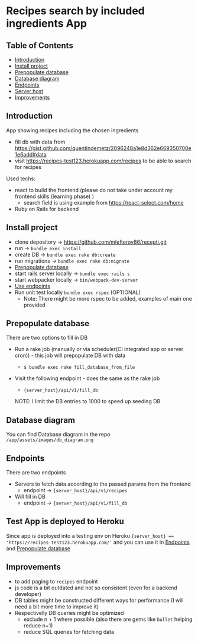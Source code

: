 # Recipes search by included ingredients App


## Table of Contents

* [Introduction](#introduction)
* [Install project](#install_project)
* [Prepopulate database](#fill_in_db)
* [Database diagram](#db_diagram)
* [Endpoints](#endpoints)
* [Server host](#server_host)
* [Improvements](#improvements)


<a name="introduction"></a>
## Introduction
App showing recipes including the chosen ingredients
- fill db with data from https://gist.github.com/quentindemetz/2096248a1e8d362e669350700e1e6add#data
- visit https://recipes-test123.herokuapp.com/recipes to be able to search for recipes

Used techs:
  - react to build the frontend (please do not take under account my frontend skills (learning phase) )
    - search field is using example from https://react-select.com/home
  - Ruby on Rails for backend

<a name="install_project"></a>
## Install project
* clone depository -> https://github.com/mlefterov86/recepti.git
* run -> `bundle exec install`
* create DB -> `bundle exec rake db:create` 
* run migrations -> `bundle exec rake db:migrate`
* [Prepopulate database](#fill_in_db)
* start rails server locally -> `bundle exec rails s`
* start webpacker locally -> `bin/webpack-dev-server`
* [Use endpoints](#endpoints)
* Run unit test locally `bundle exec rspec` (OPTIONAL)
  * Note: There might be more rspec to be added, examples of main one provided

<a name="fill_in_db"></a>
## Prepopulate database
There are two options to fill in DB
* Run a rake job (manually or via scheduler(CI integrated app or server cron)) - this job will prepopulate DB with data
  - `$ bundle exec rake fill_database_from_file`
* Visit the following endpoint - does the same as the rake job
  - `{server_host}/api/v1/fill_db`

  NOTE: I limit the DB entries to 1000 to speed up seeding DB

<a name="db_diagram"></a>
## Database diagram

You can find Database diagram in the repo `/app/assets/images/db_diagram.png`

<a name="endpoints"></a>
## Endpoints

There are two endpoints
* Servers to fetch data according to the passed params from the frontend
  - endpoint -> `{server_host}/api/v1/recipes`
* Will fill in DB
  - endpoint -> `{server_host}/api/v1/fill_db`


<a name="server_host"></a>
## Test App is deployed to Heroku 
Since app is deployed into a testing env on Heroku `{server_host} == 'https://recipes-test123.herokuapp.com/'` and you can use it in [Endpoints](#endpoints) and [Prepopulate database](#fill_in_db)

<a name="improvements"></a>
## Improvements
* to add paging to `recipes` endpoint
* js code is a bit outdated and not so consistent (even for a backend developer)
* DB tables might be constructed different ways for performance (I will need a bit more time to improve it)
* Respectivelly DB queries might be optimized
  * exclude n + 1 where possible (also there are gems like `bullet` helping reduce n+1)
  * reduce SQL queries for fetching data

